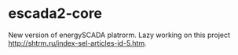 # escada2-core
New version of energySCADA platrorm. Lazy working on this project http://shtrm.ru/index-sel-articles-id-5.htm.
